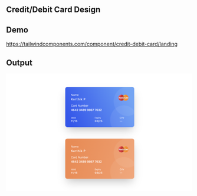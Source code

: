## Credit/Debit Card Design

## Demo

https://tailwindcomponents.com/component/credit-debit-card/landing

## Output

![UI](https://github.com/ponnamkarthik/tailwind-credit-debitcard-component/blob/master/screens/ui.png?raw=true)